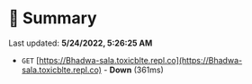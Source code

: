 # 📖 Summary
Last updated: **5/24/2022, 5:26:25 AM**

- `GET` [https://Bhadwa-sala.toxicblte.repl.co](https://Bhadwa-sala.toxicblte.repl.co) - **Down** (361ms)
